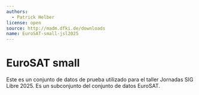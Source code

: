 ```yaml
---
authors:
  - Patrick Helber
license: open
source: http://madm.dfki.de/downloads
name: EuroSAT-small-jsl2025
---
```


# EuroSAT small

Este es un conjunto de datos de prueba utilizado para el taller Jornadas SIG Libre 2025. Es un subconjunto del conjunto de datos EuroSAT.
